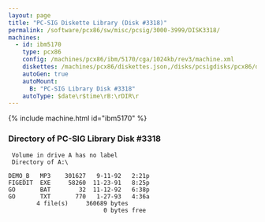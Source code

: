 ```yaml
---
layout: page
title: "PC-SIG Diskette Library (Disk #3318)"
permalink: /software/pcx86/sw/misc/pcsig/3000-3999/DISK3318/
machines:
  - id: ibm5170
    type: pcx86
    config: /machines/pcx86/ibm/5170/cga/1024kb/rev3/machine.xml
    diskettes: /machines/pcx86/diskettes.json,/disks/pcsigdisks/pcx86/diskettes.json
    autoGen: true
    autoMount:
      B: "PC-SIG Library Disk #3318"
    autoType: $date\r$time\rB:\rDIR\r
---
```


{% include machine.html id="ibm5170" %}

### Directory of PC-SIG Library Disk #3318

     Volume in drive A has no label
     Directory of A:\

    DEMO_B   MP3    301627   9-11-92   2:21p
    FIGEDIT  EXE     58260  11-23-91   8:25p
    GO       BAT        32  11-12-92   6:38p
    GO       TXT       770   1-27-93   4:36a
            4 file(s)     360689 bytes
                               0 bytes free
